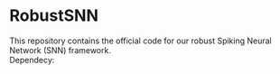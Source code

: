 # RobustSNN
This repository contains the official code for our robust Spiking Neural Network (SNN) framework.  
Dependecy:
